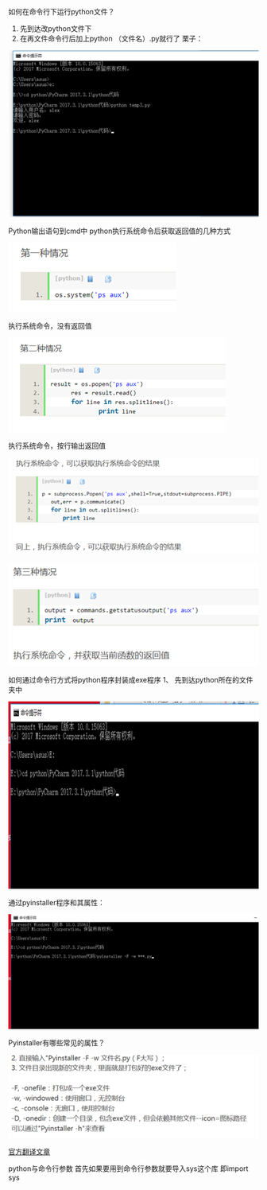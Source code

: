 如何在命令行下运行python文件？
1.	先到达改python文件下
2.	在再文件命令行后加上python （文件名）.py就行了
栗子：

![image-20201115115859730](img/image-20201115115859730.png)



Python输出语句到cmd中
python执行系统命令后获取返回值的几种方式

![image-20201115115924378](img/image-20201115115924378.png)



执行系统命令，没有返回值

![image-20201115115928770](img/image-20201115115928770.png)

执行系统命令，按行输出返回值

![image-20201115115933733](img/image-20201115115933733.png)

![image-20201115115939434](img/image-20201115115939434.png)



如何通过命令行方式将python程序封装成exe程序
1、	先到达python所在的文件夹中

![image-20201115115947064](img/image-20201115115947064.png)

通过pyinstaller程序和其属性：

![image-20201115115954203](img/image-20201115115954203.png)



Pyinstaller有哪些常见的属性？

![image-20201115115959282](img/image-20201115115959282.png)

[官方翻译文章](http://blog.csdn.net/mr__fang/article/details/7176731)

python与命令行参数
首先如果要用到命令行参数就要导入sys这个库 即import sys

